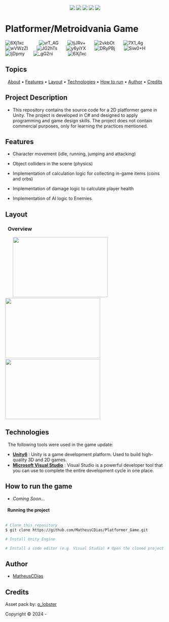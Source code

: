 <p align="center">
  <img src="https://img.shields.io/static/v1?label=Unity&message=engine&color=black&style=flat&logo=unity"/>
  <img src="https://img.shields.io/static/v1?label=CSharp&message=language&color=blue&style=flat&logo=csharp"/>
  <img src="http://img.shields.io/static/v1?label=License&message=MIT&color=green&style=flat"/>
  <img src="http://img.shields.io/static/v1?label=Testes&message=100%&color=green&style=flat"/>
  <img src="http://img.shields.io/static/v1?label=Status&message=concluido&color=green&style=flat"/>
</p>

<h1> Platformer/Metroidvania Game </h1>

  ![6Xj1xc](https://github.com/user-attachments/assets/70019b5e-208b-4720-8d87-72fee5d5c60f)
  &nbsp;&nbsp;&nbsp;&nbsp;&nbsp;&nbsp;&nbsp;&nbsp;&nbsp;&nbsp;
  ![vrT_AG](https://github.com/user-attachments/assets/22e1e93c-5f9b-494a-bc96-963faa403c03)
  &nbsp;&nbsp;&nbsp;&nbsp;&nbsp;
  ![tjJRv+](https://github.com/user-attachments/assets/ababb1af-5496-4e69-9741-5e9edb5ccfb6)
  &nbsp;&nbsp;&nbsp;&nbsp;&nbsp;
  ![2vkbOt](https://github.com/user-attachments/assets/cde29d3d-dd71-4e61-9763-808484ea95de)
  &nbsp;&nbsp;&nbsp;&nbsp;&nbsp;
  ![7X1_4g](https://github.com/user-attachments/assets/7aaf0c16-be75-4a16-b499-103bdd7c108b)
  &nbsp;&nbsp;&nbsp;&nbsp;&nbsp;
  ![wVWzZI](https://github.com/user-attachments/assets/cdd390a5-b221-4208-beb5-032a59931812)
  &nbsp;&nbsp;&nbsp;&nbsp;&nbsp;
  ![JG2hTs](https://github.com/user-attachments/assets/31066373-468a-42c0-9bf4-9915ada706ab)
  &nbsp;&nbsp;&nbsp;&nbsp;&nbsp;
  ![y6yiYX](https://github.com/user-attachments/assets/2ec4b9bb-748e-4d2e-9738-c4e4fae6038a)
  &nbsp;&nbsp;&nbsp;&nbsp;&nbsp;
  ![DRyPBj](https://github.com/user-attachments/assets/f1fc4aab-1f89-42d4-b0a9-1b7a1128c83b)
  &nbsp;&nbsp;&nbsp;&nbsp;&nbsp;
  ![Siw0+H](https://github.com/user-attachments/assets/60395784-aded-46f1-abd7-99e2cdbc4cb9)
  &nbsp;&nbsp;&nbsp;&nbsp;&nbsp;
  ![ljDpmy](https://github.com/user-attachments/assets/94400de2-2564-40cc-89ba-55b6abf0b377)
  &nbsp;&nbsp;&nbsp;&nbsp;&nbsp;
  ![_gG2ni](https://github.com/user-attachments/assets/ce8aca02-8b19-4e06-bbfc-94f599421383)
  &nbsp;&nbsp;&nbsp;&nbsp;&nbsp;&nbsp;&nbsp;&nbsp;&nbsp;&nbsp;
  ![6Xj1xc](https://github.com/user-attachments/assets/151614a1-0545-455d-ba5c-1d8942f4d7d3)

<h2> Topics </h2>

<p align="center">
<a href=" #-Project-Description">About</a> •
<a href=" #-Features">Features</a> •
<a href=" #-Layout">Layout</a> •
<a href=" #-Technologies">Technologies</a> •
<a href=" #-How-to-run-the-game">How to run</a> •
<a href=" #-Author">Author</a> • 
<a href=" #-Credits">Credits</a>
</p>

<h2> Project Description </h2>

- This repository contains the source code for a 2D platformer game in Unity. The project is developed in C# and designed to apply programming and game design skills. The project does not contain commercial purposes, only for learning the practices mentioned.

<h2> Features </h2>

- Character movement (idle, running, jumping and attacking)

- Object colliders in the scene (physics)

- Implementation of calculation logic for collecting in-game items (coins and orbs)

- Implementation of damage logic to calculate player health

- Implementation of AI logic to  Enemies


<h2> Layout </h2> 

<h3> &nbsp; Overview</h3>
<p align="left">
  &nbsp;&nbsp;&nbsp;&nbsp;&nbsp;
  <img src="https://img.itch.zone/aW1hZ2UvNjY0NjUxLzM1OTM5NjAucG5n/original/19HdCl.png" width="300" height="190"/>
  &nbsp;&nbsp;&nbsp;&nbsp;&nbsp;
  <img src="https://img.itch.zone/aW1hZ2UvNjY0NjUxLzM1OTM5NjEucG5n/original/6e8oxq.png" width="300" height="190"/>
  &nbsp;&nbsp;&nbsp;&nbsp;&nbsp;
  <img src="https://img.itch.zone/aW1hZ2UvNjY0NjUxLzM1OTM5NjMucG5n/original/3GoyIU.png" width="300" height="190"/>
</p>

<h2> Technologies </h2>

&nbsp; The following tools were used in the game update:

-   **[Unity6](https://unity.com)** : Unity is a game development platform. Used to build high-quality 3D and 2D games.
-   **[Microsoft Visual Studio](https://visualstudio.microsoft.com)** :  Visual Studio is a powerful developer tool that you can use to complete the entire development cycle in one place.

<h2> How to run the game</h2>

- <em> Coming Soon...</em>

<h4> &nbsp; Running the project </h4>

```bash

# Clone this repository
$ git clone https://github.com/MatheusCDias/Platformer_Game.git

# Install Unity Engine

# Install a code editor (e.g. Visual Studio) # Open the cloned project in Unity

```


## Author
- <a href="https://github.com/MatheusCDias">MatheusCDias</a>

<h2> Credits </h2>

Asset pack by: <a href="https://o-lobster.itch.io/"> o_lobster </a>

Copyright :copyright: 2024 - 
